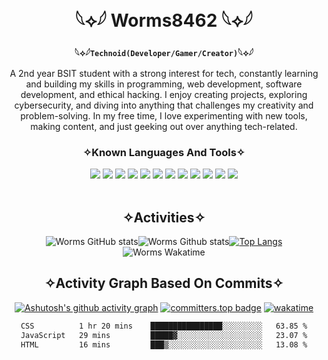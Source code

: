 <div align="center">

<h1 align="center">𓆩⟡𓆪 Worms8462 𓆩⟡𓆪</h1>

  
**𓆩⟡𓆪`Technoid(Developer/Gamer/Creator)`𓆩⟡𓆪**
<p>A 2nd year BSIT student with a strong interest for tech, constantly learning and building my skills in programming, web development, software development, and ethical hacking. I enjoy creating projects, exploring cybersecurity, and diving into anything that challenges my creativity and problem-solving. In my free time, I love experimenting with new tools, making content, and just geeking out over anything tech-related.</p>

</div>

<div align="center">

<h3>✧Known Languages And Tools✧</h3>
  <!-- Row 1 -->
  <img src="https://img.shields.io/badge/Linux-FCC624?style=for-the-badge&logo=linux&logoColor=black"/>
  <img src="https://img.shields.io/badge/Arch_Linux-1793D1?style=for-the-badge&logo=archlinux&logoColor=white"/>
  <img src="https://img.shields.io/badge/Neovim-57A143?style=for-the-badge&logo=neovim&logoColor=white"/>
  <img src="https://img.shields.io/badge/Bash-121011?style=for-the-badge&logo=gnubash&logoColor=white"/>

  <!-- Row 2 -->
  <img src="https://img.shields.io/badge/Git-F05032?style=for-the-badge&logo=git&logoColor=white"/>
  <img src="https://img.shields.io/badge/GitHub-181717?style=for-the-badge&logo=github&logoColor=white"/>
  <img src="https://img.shields.io/badge/Python-3776AB?style=for-the-badge&logo=python&logoColor=white"/>
  <img src="https://img.shields.io/badge/HTML5-E34F26?style=for-the-badge&logo=html5&logoColor=white"/>

  <!-- Row 3 -->
  <img src="https://img.shields.io/badge/CSS3-1572B6?style=for-the-badge&logo=css3&logoColor=white"/>
  <img src="https://img.shields.io/badge/JavaScript-F7DF1E?style=for-the-badge&logo=javascript&logoColor=black"/>
  <img src="https://img.shields.io/badge/Figma-F24E1E?style=for-the-badge&logo=figma&logoColor=white"/>
  <img src="https://img.shields.io/badge/Stack_Overflow-F58025?style=for-the-badge&logo=stackoverflow&logoColor=white"/>

</div>

<br>

<div align="center">

<h2>✧Activities✧</h2>

![Worms GitHub stats](https://github-readme-stats.vercel.app/api?username=gb8462&show_icons=true&theme=apprentice&hide_border=true)![Worms Github stats](https://github-profile-summary-cards.vercel.app/api/cards/most-commit-language?username=gb8462&theme=apprentice)[![Top Langs](https://github-readme-stats.vercel.app/api/top-langs/?username=gb8462&layout=donut&theme=apprentice&hide_border=true)](https://github.com/gb8462/github-readme-stats)![Worms Wakatime](https://github-readme-stats.vercel.app/api/wakatime?username=gb8462&layout=compact&langs_count=10&theme=apprentice&hide_border=true)

<h2>✧Activity Graph Based On Commits✧</h2>

[![Ashutosh's github activity graph](https://github-readme-activity-graph.vercel.app/graph?username=gb8462&theme=react&bg_color=242424)](https://github.com/gb8462/github-readme-activity-graph)
[![committers.top badge](https://user-badge.committers.top/philippines/gb8462.svg)](https://user-badge.committers.top/philippines/gb8462)
[![wakatime](https://wakatime.com/badge/user/a2f6e923-a1e9-4c25-a204-b5188db0ae9f.svg)](https://wakatime.com/@a2f6e923-a1e9-4c25-a204-b5188db0ae9f)


<!--START_SECTION:waka-->

```txt
CSS          1 hr 20 mins    ████████████████░░░░░░░░░   63.85 %
JavaScript   29 mins         █████▓░░░░░░░░░░░░░░░░░░░   23.07 %
HTML         16 mins         ███▒░░░░░░░░░░░░░░░░░░░░░   13.08 %
```

<!--END_SECTION:waka-->
</div>
